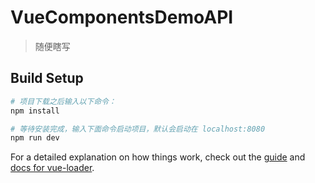 # VueComponentsDemoAPI

> 随便瞎写

## Build Setup

``` bash
# 项目下载之后输入以下命令：
npm install

# 等待安装完成，输入下面命令启动项目，默认会启动在 localhost:8080
npm run dev
```

For a detailed explanation on how things work, check out the [guide](http://vuejs-templates.github.io/webpack/) and [docs for vue-loader](http://vuejs.github.io/vue-loader).
